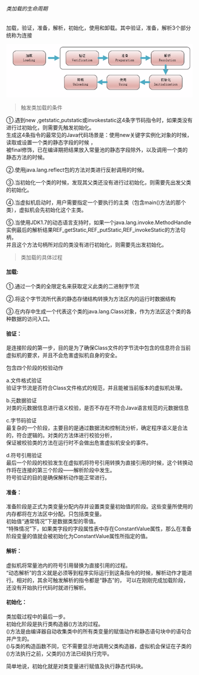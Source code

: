 ###### 类加载的生命周期  

加载，验证，准备，解析，初始化，使用和卸载。其中验证，准备，解析3个部分统称为连接  

![类加载的生命周期](../ImageFiles/CLL_001.png)  

> 触发类加载的条件

①.遇到new ,getstatic,putstatic或invokestatic这4条字节码指令时，如果类没有进行过初始化，则需要先触发初始化。    
生成这4条指令的最常见的Java代码场景是：使用new关键字实例化对象的时候，读取或设置一个类的静态字段的时候 ，  
被final修饰，已在编译期把结果放入常量池的静态字段除外，以及调用一个类的静态方法的时候。  

②.使用java.lang.reflect包的方法对类进行反射调用的时候。  

③.当初始化一个类的时候，发现其父类还没有进行过初始化，则需要先出发父类的初始化。  

④.当虚拟机启动时，用户需要指定一个要执行的主类（包含main()方法的那个类），虚拟机会先初始化这个主类。  

⑤.当使用JDK1.7的动态语言支持时，如果一个java.lang.invoke.MethodHandle实例最后的解析结果REF_getStatic,REF_putStatic,REF_invokeStatic的方法句柄，  
并且这个方法句柄所对应的类没有进行初始化，则需要先出发初始化。  

> 类加载的具体过程  

#### 加载:  
①.通过一个类的全限定名来获取定义此类的二进制字节流  

②.将这个字节流所代表的静态存储结构转换为方法区内的运行时数据结构  

③.在内存中生成一个代表这个类的java.lang.Class对象，作为方法区这个类的各种数据的访问入口。  

#### 验证：  
是连接阶段的第一步，目的是为了确保Class文件的字节流中包含的信息符合当前虚拟机的要求，并且不会危害虚拟机自身的安全。  

包含四个阶段的校验动作  

a.文件格式验证  
验证字节流是否符合Class文件格式的规范，并且能被当前版本的虚拟机处理。  

b.元数据验证  
对类的元数据信息进行语义校验，是否不存在不符合Java语言规范的元数据信息  

c.字节码验证  
最复杂的一个阶段，主要目的是通过数据流和控制流分析，确定程序语义是合法的，符合逻辑的。对类的方法体进行校验分析，  
保证被校验类的方法在运行时不会做出危害虚拟机安全的事件。  

d.符号引用验证   
最后一个阶段的校验发生在虚拟机将符号引用转换为直接引用的时候，这个转换动作将在连接的第三个阶段——解析阶段中发生。  
符号验证的目的是确保解析动作能正常进行。  

#### 准备：  
准备阶段是正式为类变量分配内存并设置类变量初始值的阶段。这些变量所使用的内存都将在方法区中分配。只包括类变量。  
初始值“通常情况”下是数据类型的零值。  
“特殊情况”下，如果类字段的字段属性表中存在ConstantValue属性，那么在准备阶段变量的值就会被初始化为ConstantValue属性所指定的值。  

#### 解析：  
虚拟机将常量池内的符号引用替换为直接引用的过程。  
“动态解析”的含义就是必须等到程序实际运行到这条指令的时候，解析动作才能进行。相对的，其余可触发解析的指令都是“静态”的，
可以在刚刚完成加载阶段，还没有开始执行代码时就进行解析。  

#### 初始化：  
类加载过程中的最后一步。  
初始化阶段是执行类构造器<clinit>()方法的过程。  
<clinit>()方法是由编译器自动收集类中的所有类变量的赋值动作和静态语句块中的语句合并产生的。  
()与类的构造函数不同，它不需要显示地调用父类构造器，虚拟机会保证在子类的()方法执行之前，父类的()方法已经执行完毕。  

简单地说，初始化就是对类变量进行赋值及执行静态代码块。  


